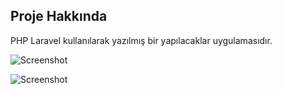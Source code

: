 
## Proje Hakkında

PHP Laravel kullanılarak yazılmış bir yapılacaklar uygulamasıdır.


![Screenshot](https://i.ibb.co/mRT9S2Y/1.png)



![Screenshot](https://i.ibb.co/qNwMcy1/2.png)
